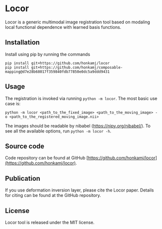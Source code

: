 # Locor

Locor is a generic multimodal image registration tool based on modaling local functional dependence with learned basis functions.

## Installation

Install using pip by running the commands

    pip install git+https://github.com/honkamj/locor
    pip install git+https://github.com/honkamj/composable-mapping@d7e28b68017f359840fdb77850e0dc5a9ddd9431

## Usage

The registration is invoked via running `python -m locor`. The most basic use case is:

    python -m locor <path_to_the_fixed_image> <path_to_the_moving_image> -o <path_to_the_registered_moving_image.nii>

The images should be readable by nibabel (https://nipy.org/nibabel/). To see all the available options, run `python -m locor -h`.

## Source code

Code repository can be found at GitHub [https://github.com/honkamj/locor](https://github.com/honkamj/locor).

## Publication

If you use deformation inversion layer, please cite the Locor paper. Details for citing can be found at the GitHub repository.

## License

Locor tool is released under the MIT license.
